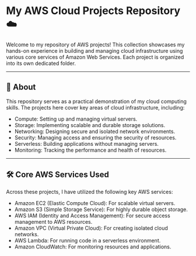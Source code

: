 # My AWS Cloud Projects Repository ☁️

Welcome to my repository of AWS projects! This collection showcases my hands-on experience in building and managing cloud infrastructure using various core services of Amazon Web Services. Each project is organized into its own dedicated folder.

---

## 🚀 About 

This repository serves as a practical demonstration of my cloud computing skills. The projects here cover key areas of cloud infrastructure, including:

* Compute: Setting up and managing virtual servers.
* Storage: Implementing scalable and durable storage solutions.
* Networking: Designing secure and isolated network environments.
* Security: Managing access and ensuring the security of resources.
* Serverless: Building applications without managing servers.
* Monitoring: Tracking the performance and health of resources.

---

## 🛠️ Core AWS Services Used

Across these projects, I have utilized the following key AWS services:

* Amazon EC2 (Elastic Compute Cloud): For scalable virtual servers.
* Amazon S3 (Simple Storage Service): For highly durable object storage.
* AWS IAM (Identity and Access Management): For secure access management to AWS resources.
* Amazon VPC (Virtual Private Cloud): For creating isolated cloud networks.
* AWS Lambda: For running code in a serverless environment.
* Amazon CloudWatch: For monitoring resources and applications.
